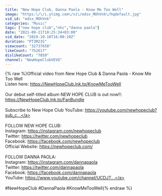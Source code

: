 ```yaml
---
title: "New Hope Club, Danna Paola - Know Me Too Well"
image: "https:\/\/i.ytimg.com\/vi\/edsx_MOhVnk\/hqdefault.jpg"
vid_id: "edsx_MOhVnk"
categories: "Music"
tags: ["new hope club","nhc","danna paola"]
date: "2021-09-21T10:25:34+03:00"
vid_date: "2019-10-10T16:00:10Z"
duration: "PT3M23S"
viewcount: "32737658"
likeCount: "752617"
dislikeCount: "7059"
channel: "NewHopeClubVEVO"
---
```

{% raw %}Official video from New Hope Club &amp; Danna Paola - Know Me Too Well<br />Listen here: <a rel="nofollow" target="blank" href="https://NewHopeClub.lnk.to/KnowMeTooWell">https://NewHopeClub.lnk.to/KnowMeTooWell</a><br /><br />Our debut self-titled album NEW HOPE CLUB is out now!!: <a rel="nofollow" target="blank" href="https://NewHopeClub.lnk.to/FanBundle">https://NewHopeClub.lnk.to/FanBundle</a><br /><br />Subscribe to New Hope Club YouTube: <a rel="nofollow" target="blank" href="https://youtube.com/newhopeclub?sub_c...">https://youtube.com/newhopeclub?sub_c...</a><br /><br />FOLLOW NEW HOPE CLUB:<br />Instagram: <a rel="nofollow" target="blank" href="https://instagram.com/newhopeclub">https://instagram.com/newhopeclub</a><br />Twitter: <a rel="nofollow" target="blank" href="https://twitter.com/newhopeclub">https://twitter.com/newhopeclub</a><br />Facebook: <a rel="nofollow" target="blank" href="https://facebook.com/newhopeclub">https://facebook.com/newhopeclub</a><br />Official Website: <a rel="nofollow" target="blank" href="https://newhopeclub.com/">https://newhopeclub.com/</a><br /><br />FOLLOW DANNA PAOLA:<br />Instagram: <a rel="nofollow" target="blank" href="https://instagram.com/dannapaola">https://instagram.com/dannapaola</a><br />Twitter: <a rel="nofollow" target="blank" href="https://twitter.com/dannapaola">https://twitter.com/dannapaola</a><br />Facebook: <a rel="nofollow" target="blank" href="https://facebook.com/dannapaola">https://facebook.com/dannapaola</a><br />YouTube: <a rel="nofollow" target="blank" href="https://www.youtube.com/channel/UCDJT...">https://www.youtube.com/channel/UCDJT...</a><br /><br />#NewHopeClub #DannaPaola #KnowMeTooWell{% endraw %}
